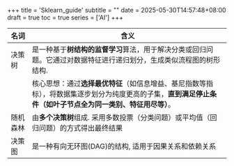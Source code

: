 +++
title = 'Sklearn_guide'
subtitle = ""
date = 2025-05-30T14:57:48+08:00
draft = true
toc = true
series = ['AI']
+++

| 名词       | 含义                                                                                                                                                         |
| ---------- | ------------------------------------------------------------------------------------------------------------------------------------------------------------ |
| 决策树     | 是一种基于**树结构的监督学习**算法，用于解决分类或回归问题。它通过对数据特征进行递归划分，生成类似流程图的树形结构.                                          |
|            | 核心思想：通过**选择最优特征**（如信息增益、基尼指数等指标），将数据集逐步划分为纯度更高的子集，**直到满足停止条件（如叶子节点全为同一类别、特征用尽等）**。 |
| 随机森林   | 由**多个决策树**组成. 采用多数投票（分类问题）或平均值（回归问题）的方式得出最终结果                                                                             |
| 决策图     |   是一种有向无环图(DAG)的结构,  适用于因果关系和依赖关系    |

